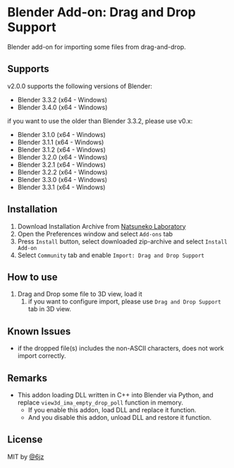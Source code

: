 # Blender Add-on: Drag and Drop Support

Blender add-on for importing some files from drag-and-drop.

## Supports

v2.0.0 supports the following versions of Blender:

- Blender 3.3.2 (x64 - Windows)
- Blender 3.4.0 (x64 - Windows)

if you want to use the older than Blender 3.3.2, please use v0.x:

- Blender 3.1.0 (x64 - Windows)
- Blender 3.1.1 (x64 - Windows)
- Blender 3.1.2 (x64 - Windows)
- Blender 3.2.0 (x64 - Windows)
- Blender 3.2.1 (x64 - Windows)
- Blender 3.2.2 (x64 - Windows)
- Blender 3.3.0 (x64 - Windows)
- Blender 3.3.1 (x64 - Windows)

## Installation

1. Download Installation Archive from [Natsuneko Laboratory](https://docs.natsuneko.moe/en-US/drag-and-drop-support/)
2. Open the Preferences window and select `Add-ons` tab
3. Press `Install` button, select downloaded zip-archive and select `Install Add-on`
4. Select `Community` tab and enable `Import: Drag and Drop Support`

## How to use

1. Drag and Drop some file to 3D view, load it
   1. if you want to configure import, please use `Drag and Drop Support` tab in 3D view.

## Known Issues

- if the dropped file(s) includes the non-ASCII characters, does not work import correctly.

## Remarks

- This addon loading DLL written in C++ into Blender via Python, and replace `view3d_ima_empty_drop_poll` function in memory.
  - If you enable this addon, load DLL and replace it function.
  - And you disable this addon, unload DLL and restore it function.

## License

MIT by [@6jz](https://twitter.com/6jz)

